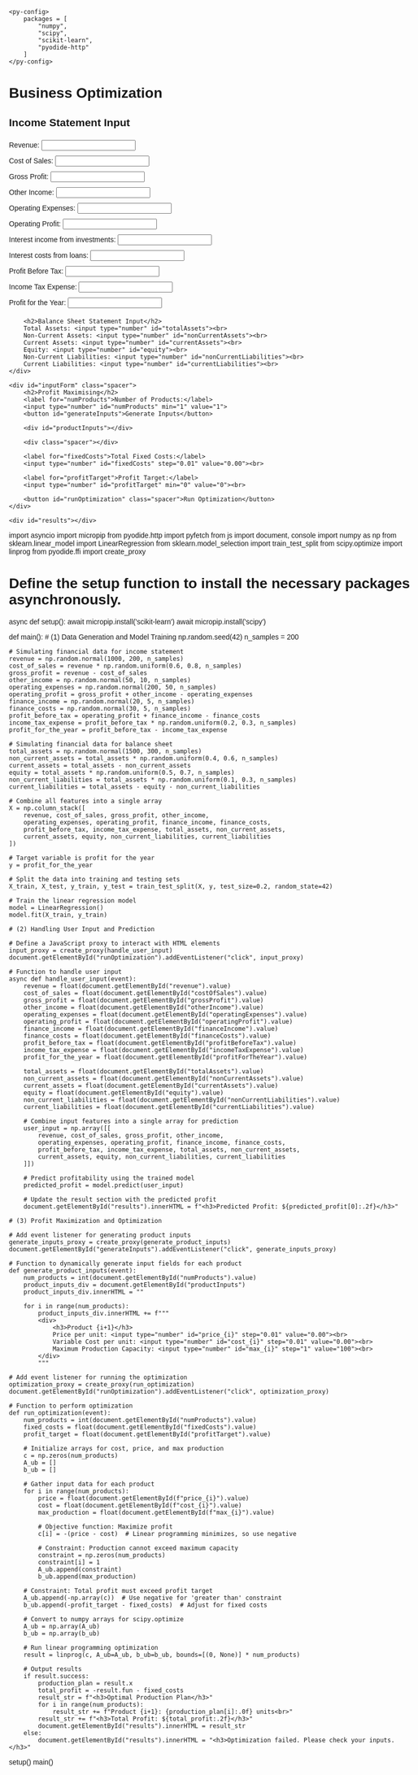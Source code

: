 <!DOCTYPE html>
<html lang="en">
<head>
    <meta charset="UTF-8">
    <meta name="viewport" content="width=device-width, initial-scale=1.0">
    <title>Product Optimization</title>
    <link rel="stylesheet" href="https://pyscript.net/latest/pyscript.css" />
    <script defer src="https://pyscript.net/latest/pyscript.js"></script>
    
    <py-config>
        packages = [
            "numpy",
            "scipy",
            "scikit-learn",
            "pyodide-http"
        ]
    </py-config>
</head>
<style>
    body { font-family: Arial, sans-serif; max-width: 800px; margin: 0 auto; padding: 20px; }
    input, button { margin: 5px 0; }
    #results { margin-top: 20px; }
    .spacer { margin: 20px 0; }
    .industry-comparison { margin-left: 20px; }
</style>
<body>
    <h1>Business Optimization</h1>
    <div id="commonSizeAnalysis">
        <h2>Income Statement Input</h2>
        Revenue: <input type="number" id="revenue"><br>
        Cost of Sales: <input type="number" id="costOfSales"><br>
        Gross Profit: <input type="number" id="grossProfit"><br>
        Other Income: <input type="number" id="otherIncome"><br>
        Operating Expenses: <input type="number" id="operatingExpenses"><br>
        Operating Profit: <input type="number" id="operatingProfit"><br>
        Interest income from investments: <input type="number" id="financeIncome"><br>
        Interest costs from loans: <input type="number" id="financeCosts"><br>
        Profit Before Tax: <input type="number" id="profitBeforeTax"><br>
        Income Tax Expense: <input type="number" id="incomeTaxExpense"><br>
        Profit for the Year: <input type="number" id="profitForTheYear"><br>
        
        <h2>Balance Sheet Statement Input</h2>
        Total Assets: <input type="number" id="totalAssets"><br>
        Non-Current Assets: <input type="number" id="nonCurrentAssets"><br>
        Current Assets: <input type="number" id="currentAssets"><br>
        Equity: <input type="number" id="equity"><br>
        Non-Current Liabilities: <input type="number" id="nonCurrentLiabilities"><br>
        Current Liabilities: <input type="number" id="currentLiabilities"><br>
    </div>

    <div id="inputForm" class="spacer">
        <h2>Profit Maximising</h2>
        <label for="numProducts">Number of Products:</label>
        <input type="number" id="numProducts" min="1" value="1">
        <button id="generateInputs">Generate Inputs</button>
        
        <div id="productInputs"></div>

        <div class="spacer"></div>

        <label for="fixedCosts">Total Fixed Costs:</label>
        <input type="number" id="fixedCosts" step="0.01" value="0.00"><br>

        <label for="profitTarget">Profit Target:</label>
        <input type="number" id="profitTarget" min="0" value="0"><br>

        <button id="runOptimization" class="spacer">Run Optimization</button>
    </div>

    <div id="results"></div>

<py-script>
import asyncio
import micropip
from pyodide.http import pyfetch
from js import document, console
import numpy as np
from sklearn.linear_model import LinearRegression
from sklearn.model_selection import train_test_split
from scipy.optimize import linprog
from pyodide.ffi import create_proxy

# Define the setup function to install the necessary packages asynchronously.
async def setup():
    await micropip.install('scikit-learn')
    await micropip.install('scipy')

def main():
    # (1) Data Generation and Model Training
    np.random.seed(42)
    n_samples = 200

    # Simulating financial data for income statement
    revenue = np.random.normal(1000, 200, n_samples)
    cost_of_sales = revenue * np.random.uniform(0.6, 0.8, n_samples)
    gross_profit = revenue - cost_of_sales
    other_income = np.random.normal(50, 10, n_samples)
    operating_expenses = np.random.normal(200, 50, n_samples)
    operating_profit = gross_profit + other_income - operating_expenses
    finance_income = np.random.normal(20, 5, n_samples)
    finance_costs = np.random.normal(30, 5, n_samples)
    profit_before_tax = operating_profit + finance_income - finance_costs
    income_tax_expense = profit_before_tax * np.random.uniform(0.2, 0.3, n_samples)
    profit_for_the_year = profit_before_tax - income_tax_expense

    # Simulating financial data for balance sheet
    total_assets = np.random.normal(1500, 300, n_samples)
    non_current_assets = total_assets * np.random.uniform(0.4, 0.6, n_samples)
    current_assets = total_assets - non_current_assets
    equity = total_assets * np.random.uniform(0.5, 0.7, n_samples)
    non_current_liabilities = total_assets * np.random.uniform(0.1, 0.3, n_samples)
    current_liabilities = total_assets - equity - non_current_liabilities

    # Combine all features into a single array
    X = np.column_stack([
        revenue, cost_of_sales, gross_profit, other_income,
        operating_expenses, operating_profit, finance_income, finance_costs,
        profit_before_tax, income_tax_expense, total_assets, non_current_assets,
        current_assets, equity, non_current_liabilities, current_liabilities
    ])

    # Target variable is profit for the year
    y = profit_for_the_year

    # Split the data into training and testing sets
    X_train, X_test, y_train, y_test = train_test_split(X, y, test_size=0.2, random_state=42)

    # Train the linear regression model
    model = LinearRegression()
    model.fit(X_train, y_train)

    # (2) Handling User Input and Prediction

    # Define a JavaScript proxy to interact with HTML elements
    input_proxy = create_proxy(handle_user_input)
    document.getElementById("runOptimization").addEventListener("click", input_proxy)

    # Function to handle user input
    async def handle_user_input(event):
        revenue = float(document.getElementById("revenue").value)
        cost_of_sales = float(document.getElementById("costOfSales").value)
        gross_profit = float(document.getElementById("grossProfit").value)
        other_income = float(document.getElementById("otherIncome").value)
        operating_expenses = float(document.getElementById("operatingExpenses").value)
        operating_profit = float(document.getElementById("operatingProfit").value)
        finance_income = float(document.getElementById("financeIncome").value)
        finance_costs = float(document.getElementById("financeCosts").value)
        profit_before_tax = float(document.getElementById("profitBeforeTax").value)
        income_tax_expense = float(document.getElementById("incomeTaxExpense").value)
        profit_for_the_year = float(document.getElementById("profitForTheYear").value)

        total_assets = float(document.getElementById("totalAssets").value)
        non_current_assets = float(document.getElementById("nonCurrentAssets").value)
        current_assets = float(document.getElementById("currentAssets").value)
        equity = float(document.getElementById("equity").value)
        non_current_liabilities = float(document.getElementById("nonCurrentLiabilities").value)
        current_liabilities = float(document.getElementById("currentLiabilities").value)

        # Combine input features into a single array for prediction
        user_input = np.array([[
            revenue, cost_of_sales, gross_profit, other_income,
            operating_expenses, operating_profit, finance_income, finance_costs,
            profit_before_tax, income_tax_expense, total_assets, non_current_assets,
            current_assets, equity, non_current_liabilities, current_liabilities
        ]])

        # Predict profitability using the trained model
        predicted_profit = model.predict(user_input)

        # Update the result section with the predicted profit
        document.getElementById("results").innerHTML = f"<h3>Predicted Profit: ${predicted_profit[0]:.2f}</h3>"

    # (3) Profit Maximization and Optimization

    # Add event listener for generating product inputs
    generate_inputs_proxy = create_proxy(generate_product_inputs)
    document.getElementById("generateInputs").addEventListener("click", generate_inputs_proxy)

    # Function to dynamically generate input fields for each product
    def generate_product_inputs(event):
        num_products = int(document.getElementById("numProducts").value)
        product_inputs_div = document.getElementById("productInputs")
        product_inputs_div.innerHTML = ""

        for i in range(num_products):
            product_inputs_div.innerHTML += f"""
            <div>
                <h3>Product {i+1}</h3>
                Price per unit: <input type="number" id="price_{i}" step="0.01" value="0.00"><br>
                Variable Cost per unit: <input type="number" id="cost_{i}" step="0.01" value="0.00"><br>
                Maximum Production Capacity: <input type="number" id="max_{i}" step="1" value="100"><br>
            </div>
            """

    # Add event listener for running the optimization
    optimization_proxy = create_proxy(run_optimization)
    document.getElementById("runOptimization").addEventListener("click", optimization_proxy)

    # Function to perform optimization
    def run_optimization(event):
        num_products = int(document.getElementById("numProducts").value)
        fixed_costs = float(document.getElementById("fixedCosts").value)
        profit_target = float(document.getElementById("profitTarget").value)

        # Initialize arrays for cost, price, and max production
        c = np.zeros(num_products)
        A_ub = []
        b_ub = []

        # Gather input data for each product
        for i in range(num_products):
            price = float(document.getElementById(f"price_{i}").value)
            cost = float(document.getElementById(f"cost_{i}").value)
            max_production = float(document.getElementById(f"max_{i}").value)

            # Objective function: Maximize profit
            c[i] = -(price - cost)  # Linear programming minimizes, so use negative

            # Constraint: Production cannot exceed maximum capacity
            constraint = np.zeros(num_products)
            constraint[i] = 1
            A_ub.append(constraint)
            b_ub.append(max_production)

        # Constraint: Total profit must exceed profit target
        A_ub.append(-np.array(c))  # Use negative for 'greater than' constraint
        b_ub.append(-profit_target - fixed_costs)  # Adjust for fixed costs

        # Convert to numpy arrays for scipy.optimize
        A_ub = np.array(A_ub)
        b_ub = np.array(b_ub)

        # Run linear programming optimization
        result = linprog(c, A_ub=A_ub, b_ub=b_ub, bounds=[(0, None)] * num_products)

        # Output results
        if result.success:
            production_plan = result.x
            total_profit = -result.fun - fixed_costs
            result_str = f"<h3>Optimal Production Plan</h3>"
            for i in range(num_products):
                result_str += f"Product {i+1}: {production_plan[i]:.0f} units<br>"
            result_str += f"<h3>Total Profit: ${total_profit:.2f}</h3>"
            document.getElementById("results").innerHTML = result_str
        else:
            document.getElementById("results").innerHTML = "<h3>Optimization failed. Please check your inputs.</h3>"

setup()
main()
</py-script>
</body>
</html>
